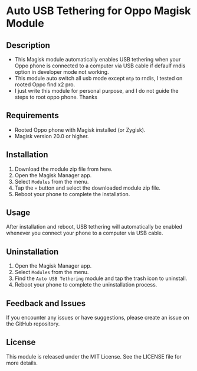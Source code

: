 # Auto USB Tethering for Oppo Magisk Module

## Description
- This Magisk module automatically enables USB tethering when your Oppo phone is connected to a computer via USB cable if defaulf rndis option in developer mode not working.
- This module auto switch all usb mode except `mtp` to rndis, I tested on rooted Oppo find x2 pro.
- I just write this module for personal purpose, and I do not guide the steps to root oppo phone. Thanks
## Requirements
- Rooted Oppo phone with Magisk installed (or Zygisk).
- Magisk version 20.0 or higher.

## Installation
1. Download the module zip file from here.
2. Open the Magisk Manager app.
3. Select `Modules` from the menu.
4. Tap the `+` button and select the downloaded module zip file.
5. Reboot your phone to complete the installation.

## Usage
After installation and reboot, USB tethering will automatically be enabled whenever you connect your phone to a computer via USB cable.

## Uninstallation
1. Open the Magisk Manager app.
2. Select `Modules` from the menu.
3. Find the `Auto USB Tethering` module and tap the trash icon to uninstall.
4. Reboot your phone to complete the uninstallation process.

## Feedback and Issues
If you encounter any issues or have suggestions, please create an issue on the GitHub repository.

## License
This module is released under the MIT License. See the LICENSE file for more details.
